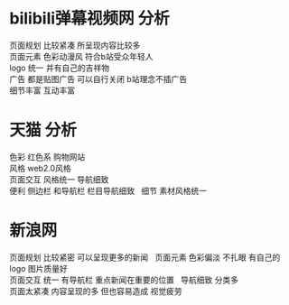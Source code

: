 # bilibili弹幕视频网 分析
页面规划 比较紧凑 所呈现内容比较多  
页面元素 色彩动漫风 符合b站受众年轻人   
logo 统一 并有自己的吉祥物   
广告 都是贴图广告 可以自行关闭 b站理念不插广告  
细节丰富 互动丰富  
# 天猫 分析  
色彩 红色系 购物网站  
风格 web2.0风格   
页面交互 风格统一 导航细致   
便利 侧边栏 和导航栏 栏目导航细致    
细节 素材风格统一    
# 新浪网    
页面规划 比较紧密 可以呈现更多的新闻    
页面元素 色彩偏淡 不扎眼 有自己的logo 图片质量好  
页面交互 统一 有导航栏 重点新闻在重要的位置    
导航细致 分类多  
页面太紧凑 内容呈现的多 但也容易造成 视觉疲劳  
